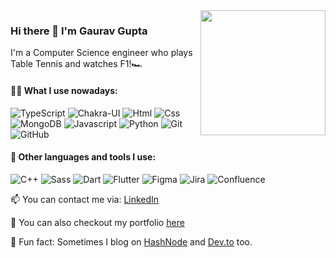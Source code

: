 <img align='right' src='https://media.giphy.com/media/bcKmIWkUMCjVm/giphy.gif' width='200"'>

### Hi there 👋 I'm Gaurav Gupta

I'm a Computer Science engineer who plays Table Tennis and watches F1!🏎️

#### 👨‍💻 What I use nowadays:

![TypeScript](https://img.shields.io/badge/TypeScript-3178c6?style=flat&logo=TypeScript&logoColor=white)
![Chakra-UI](https://img.shields.io/badge/Chakra--UI-319795?style=flat&logo=chakra-ui&logoColor=white)
![Html](https://img.shields.io/badge/HTML5-E34F26?style=flat&logo=html5&logoColor=white)
![Css](https://img.shields.io/badge/CSS3-1572B6?style=flat&logo=css3&logoColor=white)
![MongoDB](https://img.shields.io/badge/MongoDB-559134?style=flat&logo=MongoDB&logoColor=white)
![Javascript](https://img.shields.io/badge/JavaScript-323330?style=flat&logo=javascript&logoColor=F7DF1E)
![Python](https://img.shields.io/badge/Python-FFD43B?style=flat&logo=python&logoColor=darkgreen)
![Git](https://img.shields.io/badge/Git-f34f29?style=flat&logo=Git&logoColor=white)
![GitHub](https://img.shields.io/badge/GitHub-171515?style=flat&logo=GitHub&logoColor=white)

#### 🤹 Other languages and tools I use:

![C++](https://img.shields.io/badge/C%2B%2B-00599C?style=flat&logo=c%2B%2B&logoColor=white)
![Sass](https://img.shields.io/badge/Sass-c76395?style=flat&logo=Sass&logoColor=white)
![Dart](https://img.shields.io/badge/Dart-0175C2?style=flat&logo=dart&logoColor=white)
![Flutter](https://img.shields.io/badge/Flutter-02569B?style=flat&logo=flutter&logoColor=white)
![Figma](https://img.shields.io/badge/Figma-9d56f7?style=flat&logo=Figma&logoColor=white)
![Jira](https://img.shields.io/badge/Jira-004fc6?style=flat&logo=Jira&logoColor=white)
![Confluence](https://img.shields.io/badge/Confluence-004fc6?style=flat&logo=Confluence&logoColor=white)

📫 You can contact me via: [LinkedIn](https://www.linkedin.com/in/gaurav-g-701075149/)

🤫 You can also  checkout my portfolio [here](https://gauravgupta035.github.io/Portfolio/)

🎉 Fun fact: Sometimes I blog on [HashNode](https://hashnode.com/@Rakurai) and [Dev.to](https://dev.to/gauravgupta) too.
